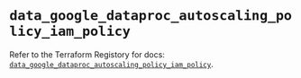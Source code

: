 # `data_google_dataproc_autoscaling_policy_iam_policy`

Refer to the Terraform Registory for docs: [`data_google_dataproc_autoscaling_policy_iam_policy`](https://registry.terraform.io/providers/hashicorp/google/5.21.0/docs/data-sources/dataproc_autoscaling_policy_iam_policy).
